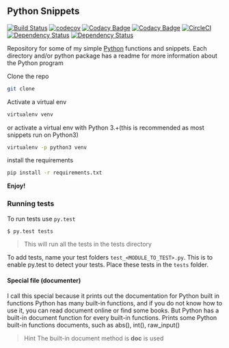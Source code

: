 ## Python Snippets

[![Build Status](https://travis-ci.org/BrianLusina/Python_Snippets.svg?branch=master)](https://travis-ci.org/BrianLusina/Python_Snippets)
[![codecov](https://codecov.io/gh/BrianLusina/Python_Snippets/branch/master/graph/badge.svg)](https://codecov.io/gh/BrianLusina/Python_Snippets)
[![Codacy Badge](https://api.codacy.com/project/badge/Grade/11cfc8e125c54bdb833fe19ed9ddad72)](https://www.codacy.com/app/BrianLusina/Python_Snippets?utm_source=github.com&amp;utm_medium=referral&amp;utm_content=BrianLusina/Python_Snippets&amp;utm_campaign=Badge_Grade)
[![Codacy Badge](https://api.codacy.com/project/badge/Coverage/11cfc8e125c54bdb833fe19ed9ddad72)](https://www.codacy.com/app/BrianLusina/Python_Snippets?utm_source=github.com&utm_medium=referral&utm_content=BrianLusina/Python_Snippets&utm_campaign=Badge_Coverage)
[![CircleCI](https://circleci.com/gh/BrianLusina/Python_Snippets.svg?style=svg)](https://circleci.com/gh/BrianLusina/Python_Snippets)
[![Dependency Status](https://gemnasium.com/badges/github.com/BrianLusina/Python_Snippets.svg)](https://gemnasium.com/github.com/BrianLusina/Python_Snippets)
[![Dependency Status](https://dependencyci.com/github/BrianLusina/Python_Snippets/badge)](https://dependencyci.com/github/BrianLusina/Python_Snippets)

Repository for some of my simple [Python](https://www.python.org/ "Python") functions and snippets.
Each directory and/or python package has a readme for more information about the Python program

Clone the repo

``` sh
git clone 

```

Activate a virtual env

``` sh
virtualenv venv
```

or activate a virtual env with Python 3.+(this is recommended as most snippets run on Python3)

``` sh
virtualenv -p python3 venv
```

install the requirements

``` sh
pip install -r requirements.txt
```

**Enjoy!**

### Running tests

To run tests use `py.test`

``` sh
$ py.test tests
```
> This will run all the tests in the tests directory

To add tests, name your test folders `test_<MODULE_TO_TEST>.py`. This is to enable py.test to detect your tests.
Place these tests in the `tests` folder.

#### Special file (documenter)

I call this special because it prints out the documentation for Python built in functions
Python has many built-in functions, and if you do not know how to use it, you can read document online or find some books. But Python has a built-in document function for every built-in functions.
Prints some Python built-in functions documents, such as abs(), int(), raw_input()

> Hint
The built-in document method is __doc__ is used
